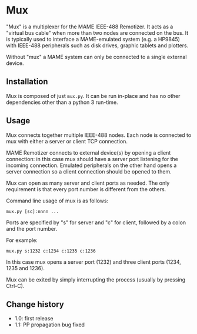 Mux
===

"Mux" is a multiplexer for the MAME IEEE-488 Remotizer. It acts as a "virtual bus cable" when more than two nodes are connected on the bus.
It is typically used to interface a MAME-emulated system (e.g. a HP9845) with IEEE-488 peripherals such as disk drives, graphic tablets and plotters.

Without "mux" a MAME system can only be connected to a single external device.

## Installation

Mux is composed of just `mux.py`. It can be run in-place and has no other dependencies other than a python 3 run-time.

## Usage

Mux connects together multiple IEEE-488 nodes. Each node is connected to mux with either a server or client TCP connection.

MAME Remotizer connects to external device(s) by opening a client connection: in this case mux should have a server port listening for the incoming connection.
Emulated peripherals on the other hand opens a server connection so a client connection should be opened to them.

Mux can open as many server and client ports as needed. The only requirement is that every port number is different from the others.

Command line usage of mux is as follows:

`mux.py [sc]:nnnn ...`

Ports are specified by "s" for server and "c" for client, followed by a colon and the port number.

For example:

`mux.py s:1232 c:1234 c:1235 c:1236`

In this case mux opens a server port (1232) and three client ports (1234, 1235 and 1236).

Mux can be exited by simply interrupting the process (usually by pressing Ctrl-C).

## Change history

+ 1.0: first release
+ 1.1: PP propagation bug fixed
